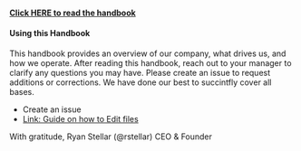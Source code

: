 
#### [Click HERE to read the handbook](https://github.com/Standard-Care/handbook/blob/master/index.md) 

#### Using this Handbook

This handbook provides an overview of our company, what drives us, and how we operate. After reading this handbook, reach out to your manager to clarify any questions you may have. Please create an issue to request additions or corrections. We have done our best to succintfly cover all bases. 
   * Create an issue
   * [Link: Guide on how to Edit files](https://help.github.com/en/github/managing-files-in-a-repository/editing-files-in-your-repository)
 
With gratitude,
Ryan Stellar (@rstellar)
CEO & Founder

